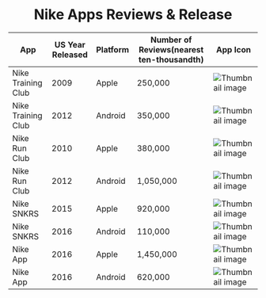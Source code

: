 # <center>  Nike Apps Reviews & Release <center>

|App|US Year Released|Platform|Number of Reviews(nearest ten-thousandth)|App Icon|
|---|---|---|---|---|
|Nike Training Club|2009|Apple|250,000|<img src="https://play-lh.googleusercontent.com/zgD7iittjyW1lOnGK7AoDuVfhv5nGWVseK4xVxMCOCajUHeSXontX7vGJL7l6UOd9w=s64-rw" srcset="https://play-lh.googleusercontent.com/zgD7iittjyW1lOnGK7AoDuVfhv5nGWVseK4xVxMCOCajUHeSXontX7vGJL7l6UOd9w=s128-rw 2x" class="T75of stzEZd" aria-hidden="true" alt="Thumbnail image" loading="lazy">|
|Nike Training Club|2012|Android|350,000|<img src="https://play-lh.googleusercontent.com/zgD7iittjyW1lOnGK7AoDuVfhv5nGWVseK4xVxMCOCajUHeSXontX7vGJL7l6UOd9w=s64-rw" srcset="https://play-lh.googleusercontent.com/zgD7iittjyW1lOnGK7AoDuVfhv5nGWVseK4xVxMCOCajUHeSXontX7vGJL7l6UOd9w=s128-rw 2x" class="T75of stzEZd" aria-hidden="true" alt="Thumbnail image" loading="lazy">|
|Nike Run Club|2010|Apple|380,000|<img src="https://play-lh.googleusercontent.com/jOl-XQcFGYJg827CP64nZZ43RDZDLp6PXx0du1a0VZAkKvjaUaYt2L5LH72p5xBhgg0=s64-rw" srcset="https://play-lh.googleusercontent.com/jOl-XQcFGYJg827CP64nZZ43RDZDLp6PXx0du1a0VZAkKvjaUaYt2L5LH72p5xBhgg0=s128-rw 2x" class="T75of stzEZd" aria-hidden="true" alt="Thumbnail image" loading="lazy">|
|Nike Run Club|2012|Android|1,050,000|<img src="https://play-lh.googleusercontent.com/jOl-XQcFGYJg827CP64nZZ43RDZDLp6PXx0du1a0VZAkKvjaUaYt2L5LH72p5xBhgg0=s64-rw" srcset="https://play-lh.googleusercontent.com/jOl-XQcFGYJg827CP64nZZ43RDZDLp6PXx0du1a0VZAkKvjaUaYt2L5LH72p5xBhgg0=s128-rw 2x" class="T75of stzEZd" aria-hidden="true" alt="Thumbnail image" loading="lazy">|
|Nike SNKRS|2015|Apple|920,000|<img src="https://play-lh.googleusercontent.com/kWXy8EJ9rL4iH2lDxiDv0LYd6DeTPHLbzGXDHwZLvRy5UBhYHezTDm51onReoWZdzjPX=s64-rw" srcset="https://play-lh.googleusercontent.com/kWXy8EJ9rL4iH2lDxiDv0LYd6DeTPHLbzGXDHwZLvRy5UBhYHezTDm51onReoWZdzjPX=s128-rw 2x" class="T75of stzEZd" aria-hidden="true" alt="Thumbnail image" loading="lazy">|
|Nike SNKRS|2016|Android|110,000|<img src="https://play-lh.googleusercontent.com/kWXy8EJ9rL4iH2lDxiDv0LYd6DeTPHLbzGXDHwZLvRy5UBhYHezTDm51onReoWZdzjPX=s64-rw" srcset="https://play-lh.googleusercontent.com/kWXy8EJ9rL4iH2lDxiDv0LYd6DeTPHLbzGXDHwZLvRy5UBhYHezTDm51onReoWZdzjPX=s128-rw 2x" class="T75of stzEZd" aria-hidden="true" alt="Thumbnail image" loading="lazy">|
|Nike App|2016|Apple|1,450,000|<img src="https://play-lh.googleusercontent.com/eLqKK4MkDoXXbD_F3A_2rs-othxTESxbocvyOGyhAmbNCydgnYKczItIY2-HLYJmhr6Q=s64-rw" srcset="https://play-lh.googleusercontent.com/eLqKK4MkDoXXbD_F3A_2rs-othxTESxbocvyOGyhAmbNCydgnYKczItIY2-HLYJmhr6Q=s128-rw 2x" class="T75of stzEZd" aria-hidden="true" alt="Thumbnail image" loading="lazy">|
|Nike App|2016|Android|620,000|<img src="https://play-lh.googleusercontent.com/eLqKK4MkDoXXbD_F3A_2rs-othxTESxbocvyOGyhAmbNCydgnYKczItIY2-HLYJmhr6Q=s64-rw" srcset="https://play-lh.googleusercontent.com/eLqKK4MkDoXXbD_F3A_2rs-othxTESxbocvyOGyhAmbNCydgnYKczItIY2-HLYJmhr6Q=s128-rw 2x" class="T75of stzEZd" aria-hidden="true" alt="Thumbnail image" loading="lazy">|
    
